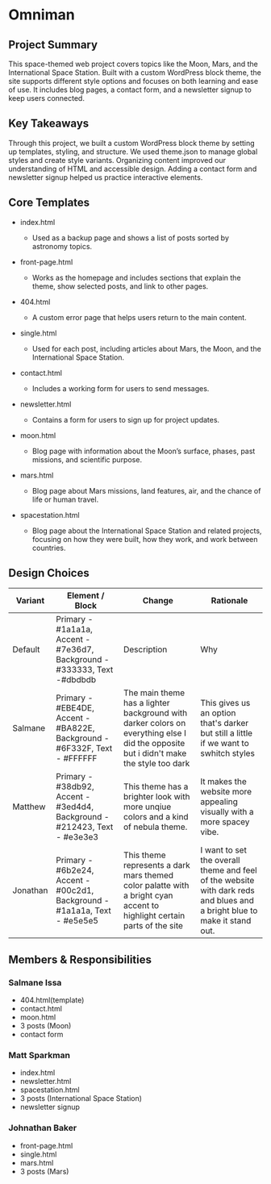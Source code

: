 # Omniman

## Project Summary

This space-themed web project covers topics like the Moon, Mars, and the International Space Station. Built with a custom WordPress block theme, the site supports different style options and focuses on both learning and ease of use. It includes blog pages, a contact form, and a newsletter signup to keep users connected.

## Key Takeaways

Through this project, we built a custom WordPress block theme by setting up templates, styling, and structure. We used theme.json to manage global styles and create style variants. Organizing content improved our understanding of HTML and accessible design. Adding a contact form and newsletter signup helped us practice interactive elements.

## Core Templates

- index.html

  - Used as a backup page and shows a list of posts sorted by astronomy topics.

- front-page.html

  - Works as the homepage and includes sections that explain the theme, show selected posts, and link to other pages.

- 404.html

  - A custom error page that helps users return to the main content.

- single.html

  - Used for each post, including articles about Mars, the Moon, and the International Space Station.

- contact.html

  - Includes a working form for users to send messages.

- newsletter.html

  - Contains a form for users to sign up for project updates.

- moon.html

  - Blog page with information about the Moon’s surface, phases, past missions, and scientific purpose.

- mars.html

  - Blog page about Mars missions, land features, air, and the chance of life or human travel.

- spacestation.html
  - Blog page about the International Space Station and related projects, focusing on how they were built, how they work, and work between countries.

## Design Choices

| Variant  | Element / Block                                                           | Change                                                                                                                                | Rationale                                                                                                                |
| -------- | ------------------------------------------------------------------------- | ------------------------------------------------------------------------------------------------------------------------------------- | ------------------------------------------------------------------------------------------------------------------------ |
| Default  | Primary - #1a1a1a, Accent - #7e36d7, Background - #333333, Text -#dbdbdb  | Description                                                                                                                           | Why                                                                                                                      |
| Salmane  | Primary - #EBE4DE, Accent - #BA822E, Background - #6F332F, Text - #FFFFFF | The main theme has a lighter background with darker colors on everything else I did the opposite but i didn't make the style too dark | This gives us an option that's darker but still a little if we want to swhitch styles                                    |
| Matthew  | Primary - #38db92, Accent - #3ed4d4, Background - #212423, Text - #e3e3e3 | This theme has a brighter look with more unqiue colors and a kind of nebula theme.                                                    | It makes the website more appealing visually with a more spacey vibe.                                                    |
| Jonathan | Primary - #6b2e24, Accent - #00c2d1, Background - #1a1a1a, Text - #e5e5e5 | This theme represents a dark mars themed color palatte with a bright cyan accent to highlight certain parts of the site               | I want to set the overall theme and feel of the website with dark reds and blues and a bright blue to make it stand out. |

## Members & Responsibilities

### Salmane Issa

- 404.html(template)
- contact.html
- moon.html
- 3 posts (Moon)
- contact form

### Matt Sparkman

- index.html
- newsletter.html
- spacestation.html
- 3 posts (International Space Station)
- newsletter signup

### Johnathan Baker

- front-page.html
- single.html
- mars.html
- 3 posts (Mars)

